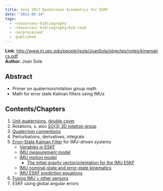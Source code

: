```yaml
---
title: Solà 2017 Quaternion kinematics for ESKF
date: "2021-05-14"
tags:
  - -resources/-bibliography
  - -resources/-bibliography/bib-read
  - -sa/processed
  - -published
---
```


**Link**: <http://www.iri.upc.edu/people/jsola/JoanSola/objectes/notes/kinematics.pdf>  
**Author**: Joan Solà  

## Abstract
*   Primer on quaternion/rotation group math
*   Math for error state Kalman filters using IMUs

## Contents/Chapters

1.  [Unit quaternions](rotations/unit-quaternions.md), [double cover](rotations/quaternion-double-cover.md)
2.  Rotations, s. also [SO(3) 3D rotation group](rotations/so3-3d-rotation-group.md)
3.  [Quaternion conventions](quaternion-conventions.md)
4.  Perturbations, derivatives, integrals
5.  [Error-State Kalman Filter](studienarbeit/50.5-error-state-kalman-filter.md) for IMU-driven systems
    *   [Variables in ESKF](studienarbeit/50.5.1.1-states-of-the-eskf-for-estimating-imu-pose.md)
    *   [IMU measurement model](studienarbeit/40.1-imu-measurement-model.md)
    *   [IMU motion model](studienarbeit/50.3-modelling-imu-in-kf.md)
        * [The initial gravity vector/orientation for the IMU ESKF](studienarbeit/50.5.1.2-the-initial-gravity-vector-orientation-for-the-imu-eskf.md)
    *   [IMU nominal-state and error-state kinematics](studienarbeit/50.5.1-imu-nominal-state-and-error-state-kinematics.md)
    *   [IMU ESKF prediction equations](studienarbeit/50.6-eskf-prediction-equations.md)
6.  [Fusing IMU + other sensors](studienarbeit/50.7-eskf-update-fusing-imu-with-complementary-sensory-data.md)
7.  ESKF using global angular errors

